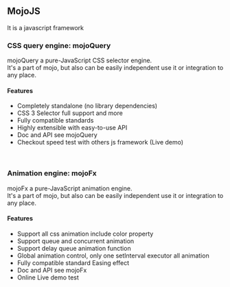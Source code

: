 MojoJS
--

It is a javascript framework





### CSS query engine: mojoQuery

mojoQuery a pure-JavaScript CSS selector engine. <br>
It's a part of mojo, but also can be easily independent use it or integration to any place.

#### Features

* Completely standalone (no library dependencies)
* CSS 3 Selector full support and more
* Fully compatible standards
* Highly extensible with easy-to-use API
* Doc and API see mojoQuery
* Checkout speed test with others js framework (Live demo)

<br>


### Animation engine: mojoFx

mojoFx a pure-JavaScript animation engine. <br>
It's a part of mojo, but also can be easily independent use it or integration to any place.

#### Features

* Support all css animation include color property
* Support queue and concurrent animation
* Support delay queue animation function
* Global animation control, only one setInterval executor all animation
* Fully compatible standard Easing effect
* Doc and API see mojoFx
* Online Live demo test
